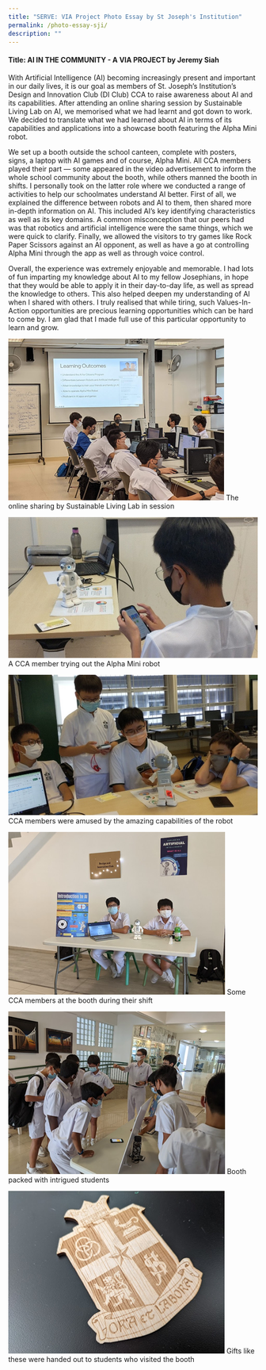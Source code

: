 ```yaml
---
title: "SERVE: VIA Project Photo Essay by St Joseph's Institution"
permalink: /photo-essay-sji/
description: ""
---
```

#### Title: AI IN THE COMMUNITY - A VIA PROJECT by Jeremy Siah 

With Artificial Intelligence (AI) becoming increasingly present and important in our daily lives, it is our goal as members of St. Joseph’s Institution’s Design and Innovation Club (DI Club) CCA to raise awareness about AI and its capabilities. After attending an online sharing session by Sustainable Living Lab on AI, we memorised what we had learnt and got down to work. We decided to translate what we had learned about AI in terms of its capabilities and applications into a showcase booth featuring the Alpha Mini robot. 

We set up a booth outside the school canteen, complete with posters, signs, a laptop with AI games and of course, Alpha Mini. All CCA members played their part — some appeared in the video advertisement to inform the whole school community about the booth, while others manned the booth in shifts. I personally took on the latter role where we conducted a range of activities to help our schoolmates understand AI better. First of all, we explained the difference between robots and AI to them, then shared more in-depth information on AI. This included AI’s key identifying characteristics as well as its key domains. A common misconception that our peers had was that robotics and artificial intelligence were the same things, which we were quick to clarify. Finally, we allowed the visitors to try games like Rock Paper Scissors against an AI opponent, as well as have a go at controlling Alpha Mini through the app as well as through voice control. 

Overall, the experience was extremely enjoyable and memorable. I had lots of fun imparting my knowledge about AI to my fellow Josephians, in hope that they would be able to apply it in their day-to-day life, as well as spread the knowledge to others. This also helped deepen my understanding of AI when I shared with others. I truly realised that while tiring, such Values-In-Action opportunities are precious learning opportunities which can be hard to come by. I am glad that I made full use of this particular opportunity to learn and grow.  

![](/images/events/competitions/SJI%201.png)
The online sharing by Sustainable Living Lab in session

![](/images/events/competitions/SJI%202.jpg)
A CCA member trying out the Alpha Mini robot

![](/images/events/competitions/SJI%203.jpg)
CCA members were amused by the amazing capabilities of the robot

![](/images/events/competitions/SJI%204.png)
Some CCA members at the booth during their shift

![](/images/events/competitions/SJI%205.png)
Booth packed with intrigued students

![](/images/events/competitions/SJI%206.png)
Gifts like these were handed out to students who visited the booth